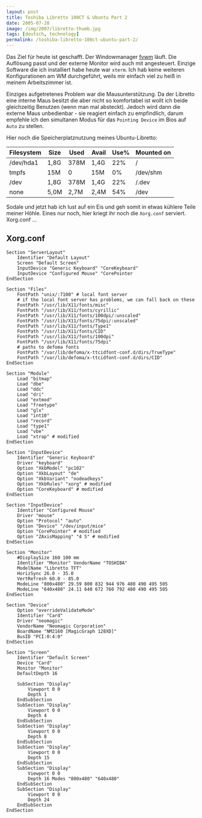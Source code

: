 ```yaml
---
layout: post
title: Toshiba Libretto 100CT & Ubuntu Part 2
date: 2005-07-28
image: /img/2007/libretto-thumb.jpg
tags: [deutsch, technology]
permalink: /toshiba-libretto-100ct-ubuntu-part-2/
---
```


Das Ziel für heute ist geschafft. Der Windowmanager [fvwm](http://www.fvwm.org/) läuft. Die Auflösung passt und der externe Monitor wird auch mit angesteuert. Einzige Software die ich installiert habe heute war `xterm`. Ich hab keine weiteren Konfigurationen am WM durchgeführt, weils mir einfach viel zu heiß in meinem Arbeitszimmer ist.

Einziges aufgetretenes Problem war die Mausunterstützung. Da der Libretto eine interne Maus besitzt die aber nicht so komfortabel ist wollt ich beide gleichzeitig Benutzen (wenn man mal absteckt). Jedoch wird dann die externe Maus unbedienbar - sie reagiert einfach zu empfindlich, darum empfehle ich den simultanen Modus für das `Pointing Device` im Bios auf `Auto` zu stellen.

Hier noch die Speicherplatznutzung meines Ubuntu-Libretto:

Filesystem | Size | Used | Avail | Use% | Mounted on 
-----------|------|------|-------|------|-----------
/dev/hda1 | 1,8G | 378M | 1,4G | 22% | / 
tmpfs | 15M | 0 | 15M | 0% | /dev/shm
/dev | 1,8G | 378M | 1,4G | 22% | /.dev
none | 5,0M | 2,7M | 2,4M | 54% | /dev

Sodale und jetzt hab ich lust auf ein Eis und geh somit in etwas kühlere Teile meiner Höhle. Eines nur noch, hier kriegt ihr noch die `Xorg.conf` serviert. Xorg.conf ... 


## Xorg.conf
```
Section "ServerLayout"
    Identifier "Default Layout"
    Screen "Default Screen"
    InputDevice "Generic Keyboard" "CoreKeyboard"
    InputDevice "Configured Mouse" "CorePointer
EndSection

Section "Files"
    FontPath "unix/:7100" # local font server
    # if the local font server has problems, we can fall back on these
    FontPath "/usr/lib/X11/fonts/misc"
    FontPath "/usr/lib/X11/fonts/cyrillic"
    FontPath "/usr/lib/X11/fonts/100dpi/:unscaled"
    FontPath "/usr/lib/X11/fonts/75dpi/:unscaled"
    FontPath "/usr/lib/X11/fonts/Type1"
    FontPath "/usr/lib/X11/fonts/CID"
    FontPath "/usr/lib/X11/fonts/100dpi" 
    FontPath "/usr/lib/X11/fonts/75dpi" 
    # paths to defoma fonts 
    FontPath "/var/lib/defoma/x-ttcidfont-conf.d/dirs/TrueType" 
    FontPath "/var/lib/defoma/x-ttcidfont-conf.d/dirs/CID" 
EndSection

Section "Module"
    Load "bitmap" 
    Load "dbe" 
    Load "ddc" 
    Load "dri" 
    Load "extmod" 
    Load "freetype" 
    Load "glx" 
    Load "int10" 
    Load "record" 
    Load "type1" 
    Load "vbe" 
    Load "xtrap" # modified
EndSection

Section "InputDevice"
    Identifier "Generic Keyboard" 
    Driver "keyboard" 
    Option "XkbModel" "pc102" 
    Option "XkbLayout" "de" 
    Option "XkbVariant" "nodeadkeys" 
    Option "XkbRules" "xorg" # modified 
    Option "CoreKeyboard" # modified 
EndSection

Section "InputDevice"
    Identifier "Configured Mouse"
    Driver "mouse"
    Option "Protocol" "auto" 
    Option "Device" "/dev/input/mice" 
    Option "CorePointer" # modified 
    Option "ZAxisMapping" "4 5" # modified
EndSection 

Section "Monitor" 
    #DisplaySize 160 100 mm 
    Identifier "Monitor" VendorName "TOSHIBA" 
    ModelName "Libretto TFT"
    HorizSync 26.0 - 35.0 
    VertRefresh 60.0 - 85.0 
    ModeLine "800x480" 29.59 800 832 944 976 480 490 495 505 
    ModeLine "640x480" 24.11 640 672 760 792 480 490 495 505 
EndSection 

Section "Device" 
    Option "overrideValidateMode" 
    Identifier "Card" 
    Driver "neomagic" 
    VendorName "Neomagic Corporation" 
    BoardName "NM2160 [MagicGraph 128XD]" 
    BusID "PCI:0:4:0" 
EndSection

Section "Screen"
    Identifier "Default Screen"
    Device "Card"
    Monitor "Monitor"
    DefaultDepth 16
    
    SubSection "Display"
        Viewport 0 0
        Depth 1
    EndSubSection
    SubSection "Display"
        Viewport 0 0
        Depth 4
    EndSubSection
    SubSection "Display"
        Viewport 0 0
        Depth 8
    EndSubSection
    SubSection "Display"
        Viewport 0 0
        Depth 15
    EndSubSection
    SubSection "Display"
        Viewport 0 0
        Depth 16 Modes "800x480" "640x480"
    EndSubSection
    SubSection "Display"
        Viewport 0 0
        Depth 24
    EndSubSection
EndSection
```